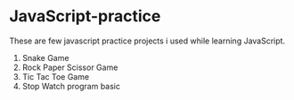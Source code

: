# JavaScript-practice

These are few javascript practice projects i used while learning JavaScript.
1. Snake Game  
2. Rock Paper Scissor Game
3. Tic Tac Toe Game
4. Stop Watch program basic
